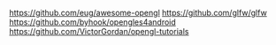 https://github.com/eug/awesome-opengl
https://github.com/glfw/glfw
https://github.com/byhook/opengles4android
https://github.com/VictorGordan/opengl-tutorials